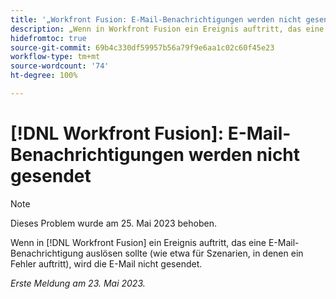 ```yaml
---
title: '„Workfront Fusion: E-Mail-Benachrichtigungen werden nicht gesendet“'
description: „Wenn in Workfront Fusion ein Ereignis auftritt, das eine E-Mail-Benachrichtigung auslösen sollte (wie etwa für Szenarien, in denen ein Fehler auftritt), wird die E-Mail nicht gesendet.“
hidefromtoc: true
source-git-commit: 69b4c330df59957b56a79f9e6aa1c02c60f45e23
workflow-type: tm+mt
source-wordcount: '74'
ht-degree: 100%

---
```



# [!DNL Workfront Fusion]: E-Mail-Benachrichtigungen werden nicht gesendet

>[!NOTE]
>
>Dieses Problem wurde am 25. Mai 2023 behoben.

Wenn in [!DNL Workfront Fusion] ein Ereignis auftritt, das eine E-Mail-Benachrichtigung auslösen sollte (wie etwa für Szenarien, in denen ein Fehler auftritt), wird die E-Mail nicht gesendet.

_Erste Meldung am 23. Mai 2023._

